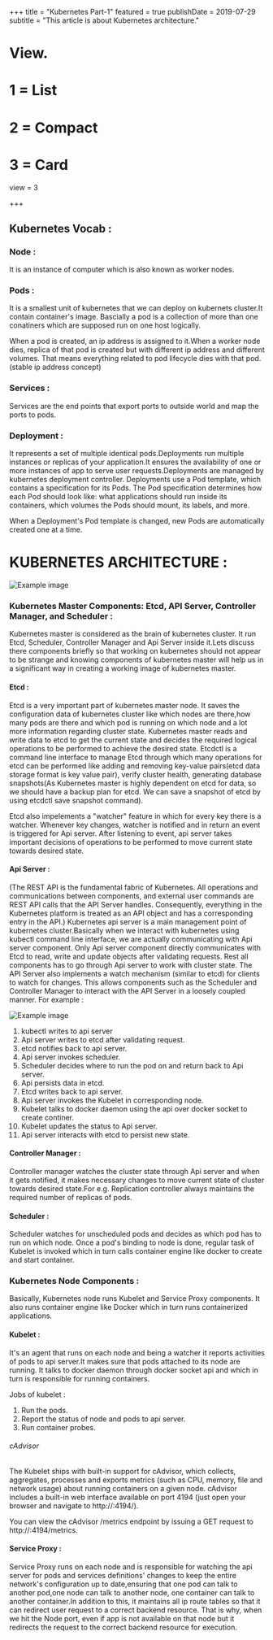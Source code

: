 +++
title = "Kubernetes Part-1"
featured = true
publishDate = 2019-07-29
subtitle = "This article is about Kubernetes architecture."


# View.
#   1 = List
#   2 = Compact
#   3 = Card
view = 3

+++

## Kubernetes Vocab : 

### Node :

It is an instance of computer which is also known as worker nodes.

### Pods :

It is a smallest unit of kubernetes that we can deploy on kubernets cluster.It contain container's image.
Bascially a pod is a collection of more than one conatiners which are supposed run on one host logically.

When a pod is created, an ip address is assigned to it.When a worker node dies, replica of that pod is created but with different ip address and different volumes. That means everything related to pod lifecycle dies with that pod.(stable ip address concept)

### Services :

Services are the end points that export ports to outside world and map the ports to pods.

### Deployment :

It represents a set of multiple identical pods.Deployments run multiple instances or replicas of your application.It ensures the availability of one or more instances of app to serve user requests.Deployments are managed by kubernetes deployment controller.
Deployments use a Pod template, which contains a specification for its Pods. The Pod specification determines how each Pod should look like: what applications should run inside its containers, which volumes the Pods should mount, its labels, and more.

When a Deployment's Pod template is changed, new Pods are automatically created one at a time.


# KUBERNETES ARCHITECTURE :
![Example image](/img/kubernetes-architecture.png)


### Kubernetes Master Components: Etcd, API Server, Controller Manager, and Scheduler :

Kubernetes master is considered as the brain of kubernetes cluster. It run Etcd, Scheduler, Controller Manager and Api Server inside it.Lets discuss there components briefly so that working on kubernetes should not appear to be strange and knowing components of kubernetes master will help us in a significant way in creating a working image of kubernetes master.

#### Etcd :

Etcd is a very important part of kubernetes master node. It saves the configuration data of kubernetes cluster like which nodes are there,how many pods are there and which pod is running on which node and a lot more information regarding cluster state. Kubernetes master reads and write data to etcd to get the current state and decides the required logical operations to be performed to achieve the desired state.
Etcdctl is a command line interface to manage Etcd through which many operations for etcd can be performed like adding and removing key-value pairs(etcd data storage format is key value pair), verify cluster health, generating database snapshots(As Kubernetes master is highly dependent on etcd for data, so we should have a backup plan for etcd. We can save a snapshot of etcd by using etcdctl save snapshot command).

Etcd also impelements a "watcher" feature in which for every key there is a watcher. Whenever key changes, watcher is notified and in return an event is triggered for Api server. After listening to event, api server takes important decisions of operations to be performed to move current state towards desired state.

#### Api Server : 
(The REST API is the fundamental fabric of Kubernetes. All operations and communications between components, and external user commands are REST API calls that the API Server handles. Consequently, everything in the Kubernetes platform is treated as an API object and has a corresponding entry in the API.)
Kubernetes api server is a main management point of kubernetes cluster.Basically when we interact with kubernetes using kubectl command line interface, we are actually communicating with Api server component. Only Api server component directly communicates with Etcd to read, write and update objects after validating requests. Rest all components has to go through Api server to work with cluster state.
The API Server also implements a watch mechanism (similar to etcd) for clients to watch for changes. This allows components such as the Scheduler and Controller Manager to interact with the API Server in a loosely coupled manner.
For example : 

![Example image](/img/createPod.png)

1. kubectl writes to api server
2. Api server writes to etcd after validating request.
3. etcd notifies back to api server.
4. Api server invokes scheduler.
5. Scheduler decides where to run the pod on and return back to Api server.
6. Api persists data in etcd.
7. Etcd writes back to api server.
8. Api server invokes the Kubelet in corresponding node.
9. Kubelet talks to docker daemon using the api over docker socket to create continer.
10. Kubelet updates the status to Api server.
11. Api server interacts with etcd to persist new state.

#### Controller Manager : 
Controller manager watches the cluster state through Api server and when it gets notified, it makes necessary changes to move current state of cluster towards desired state.For e.g. Replication controller always maintains the required number of replicas of pods.

#### Scheduler : 
Scheduler watches for unscheduled pods and decides as which pod has to run on which node.
Once a pod's binding to node is done, regular task of Kubelet is invoked which in turn calls container engine like docker to create and start container.

### Kubernetes Node Components : 

Basically, Kubernetes node runs Kubelet and Service Proxy components. It also runs container engine like Docker which in turn runs containerized applications.

#### Kubelet : 
It's an agent that runs on each node and being a watcher it reports activities of pods to api server.It makes sure that pods attached to its node are running. It talks to docker daemon through docker socket api and which in turn is responsible for running containers.

Jobs of kubelet : 
1. Run the pods.
2. Report the status of node and pods to api server.
3. Run container probes.

###### cAdvisor
The Kubelet ships with built-in support for cAdvisor, which collects, aggregates, processes and exports metrics (such as CPU, memory, file and network usage) about running containers on a given node. cAdvisor includes a built-in web interface available on port 4194 (just open your browser and navigate to http://<node-ip>:4194/).

You can view the cAdvisor /metrics endpoint by issuing a GET request to http://<node-ip>:4194/metrics.

#### Service Proxy : 
Service Proxy runs on each node and is responsible for watching the api server for pods and services definitions' changes to keep the entire network's configuration up to date,ensuring that one pod can talk to another pod,one node can talk to another node, one container can talk to another container.In addition to this, it maintains all ip route tables so that it can redirect user request to a correct backend resource. That is why, when we hit the Node port, even if app is not available on that node but it redirects the request to the correct backend resource for execution. 